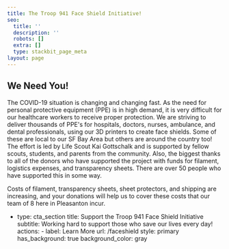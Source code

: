 ```yaml
---
title: The Troop 941 Face Shield Initiative!
seo:
  title: ''
  description: ''
  robots: []
  extra: []
  type: stackbit_page_meta
layout: page
---
```

## We Need You!

The COVID-19 situation is changing and changing fast. As the need for personal protective equipment (PPE) is in high demand, it is very difficult for our healthcare workers to receive proper protection. We are striving to deliver thousands of PPE's for hospitals, doctors, nurses, ambulance, and dental professionals, using our 3D printers to create face shields. Some of these are local to our SF Bay Area but others are around the country too!
The effort is led by Life Scout Kai Gottschalk and is supported by fellow scouts, students, and parents from the community. Also, the biggest thanks to all of the donors who have supported the project with funds for filament, logistics expenses, and transparency sheets. There are over 50 people who have supported this in some way.

Costs of filament, transparency sheets, sheet protectors, and shipping are increasing, and your donations will help us to cover these costs that our team of 8 here in Pleasanton incur.

- type: cta_section
    title: Support the Troop 941 Face Shield Initiative
    subtitle: Working hard to support those who save our lives every day!
    actions:
      - label: Learn More
        url: /faceshield
        style: primary
    has_background: true
    background_color: gray
